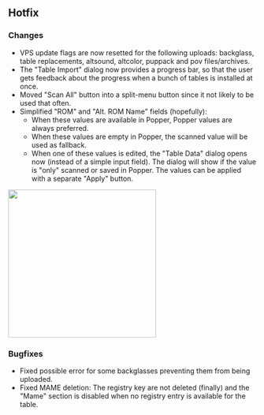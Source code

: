 ## Hotfix

### Changes

- VPS update flags are now resetted for the following uploads: backglass, table replacements, altsound, altcolor, puppack and pov files/archives.
- The "Table Import" dialog now provides a progress bar, so that the user gets feedback about the progress when a bunch of tables is installed at once.
- Moved "Scan All" button into a split-menu button since it not likely to be used that often.
- Simplified "ROM" and "Alt. ROM Name" fields (hopefully): 
  - When these values are available in Popper, Popper values are always preferred.
  - When these values are empty in Popper, the scanned value will be used as fallback.
  - When one of these values is edited, the "Table Data" dialog opens now (instead of a simple input field). The dialog will show if the value is "only" scanned or saved in Popper. The values can be applied with a separate "Apply" button.

<img src="https://raw.githubusercontent.com/syd711/vpin-studio/main/documentation/tables/apply-rom-name.png" width="300" />


### Bugfixes

- Fixed possible error for some backglasses preventing them from being uploaded.
- Fixed MAME deletion: The registry key are not deleted (finally) and the "Mame" section is disabled when no registry entry is available for the table.  
 